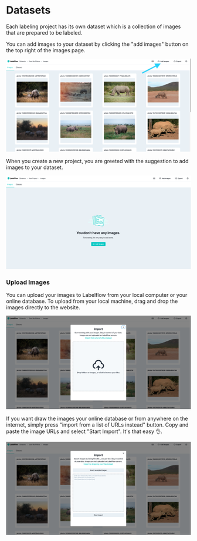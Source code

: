 # Datasets

Each labeling project has its own dataset which is a collection of images that are prepared to be labeled.

You can add images to your dataset by clicking the "add images" button on the top right of the images page.

![](../.gitbook/assets/arrow_add_images.png)



When you create a new project, you are greeted with the suggestion to add images to your dataset.

![](../.gitbook/assets/datasets.png)

### Upload Images

You can upload your images to Labelflow from your local computer or your online database. To upload from your local machine, drag and drop the images directly to the website.

![](../.gitbook/assets/drag_and_drop_images.png)

If you want draw the images your online database or from anywhere on the internet, simply press "import from a list of URLs instead" button. Copy and paste the image URLs and select "Start Import". It's that easy 👌.

![](../.gitbook/assets/import_from_url.png)

